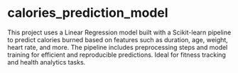 # calories_prediction_model
This project uses a Linear Regression model built with a Scikit-learn pipeline to predict calories burned based on features such as duration, age, weight, heart rate, and more. The pipeline includes preprocessing steps and model training for efficient and reproducible predictions. Ideal for fitness tracking and health analytics tasks.
